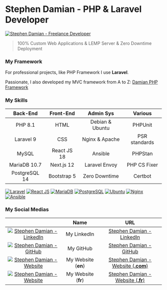 # Stephen Damian - PHP & Laravel Developer

[![Stephen Damian - Freelance Developer](https://raw.githubusercontent.com/s-damian/medias/main/s-damian-logo.webp)](https://github.com/s-damian)

> 100% Custom Web Applications & LEMP Server & Zero Downtime Deployment

### My Framework

For professional projects, like PHP Framework I use **Laravel**.

Passionate, I also developed my MVC framework from A to Z:
[Damian PHP Framework](https://github.com/s-damian/damian-php)

### My Skills

| Back-End      | Front-End   | Admin Sys       | Various       |
|:-------------:|:-----------:|:---------------:|:-------------:|
| PHP 8.1       | HTML        | Debian & Ubuntu | PHPUnit       |
| Laravel 9     | CSS         | Nginx & Apache  | PSR standards |
| MySQL         | React JS 18 | Ansible         | PHPStan       |
| MariaDB 10.7  | Next.js  12 | Laravel Envoy   | PHP CS Fixer  |
| PostgreSQL 14 | Bootstrap 5 | Zero Downtime   | Certbot       |

[![Laravel](https://raw.githubusercontent.com/s-damian/medias/main/technos/laravel.webp)](https://github.com/s-damian)
[![React JS](https://raw.githubusercontent.com/s-damian/medias/main/technos/react-js.webp)](https://github.com/s-damian)
[![MariaDB](https://raw.githubusercontent.com/s-damian/medias/main/technos/mariadb.webp)](https://github.com/s-damian)
[![PostgreSQL](https://raw.githubusercontent.com/s-damian/medias/main/technos/postgresql.webp)](https://github.com/s-damian)
[![Ubuntu](https://raw.githubusercontent.com/s-damian/medias/main/technos/ubuntu.webp)](https://github.com/s-damian)
[![Nginx](https://raw.githubusercontent.com/s-damian/medias/main/technos/nginx.webp)](https://github.com/s-damian)
[![Ansible](https://raw.githubusercontent.com/s-damian/medias/main/technos/ansible.webp)](https://github.com/s-damian)

### My Social Medias

| | Name | URL |
|:-------------:|:-----------:|:---------------:|
| [![Stephen Damian - LinkedIn](https://raw.githubusercontent.com/s-damian/medias/main/favicon-linkedin.png)](https://www.linkedin.com/in/stephen-damian/) | My LinkedIn        | [Stephen Damian - LinkedIn](https://www.linkedin.com/in/stephen-damian/) |
| [![Stephen Damian - GitHub](https://raw.githubusercontent.com/s-damian/medias/main/favicon-github.png)](https://github.com/s-damian)                     | My GitHub          | [Stephen Damian - GitHub](https://github.com/s-damian) |
| [![Stephen Damian - Website](https://raw.githubusercontent.com/s-damian/medias/main/favicon-devandweb-com.png)](https://www.devandweb.com/)              | My Website (**en**)        | [Stephen Damian - Website (**.com**)](https://www.devandweb.com/) |
| [![Stephen Damian - Website](https://raw.githubusercontent.com/s-damian/medias/main/favicon-devandweb-com.png)](https://www.devandweb.com/)              | My Website (**fr**)        | [Stephen Damian - Website (**.fr**)](https://www.devandweb.fr/) |
